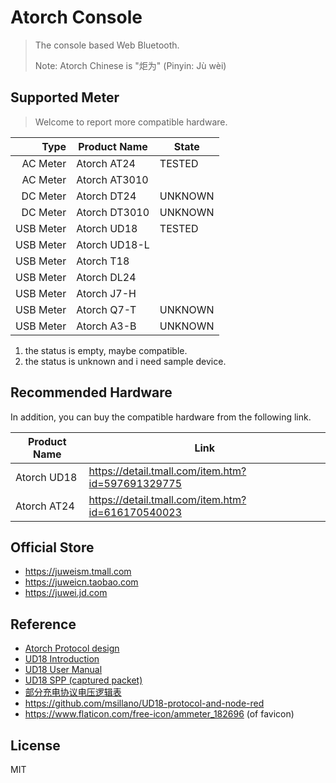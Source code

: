 # Atorch Console

> The console based Web Bluetooth.
>
> Note: Atorch Chinese is "炬为" (Pinyin: Jù wèi)

## Supported Meter

> Welcome to report more compatible hardware.

|      Type | Product Name  | State   |
| --------: | ------------- | ------- |
|  AC Meter | Atorch AT24   | TESTED  |
|  AC Meter | Atorch AT3010 |         |
|  DC Meter | Atorch DT24   | UNKNOWN |
|  DC Meter | Atorch DT3010 | UNKNOWN |
| USB Meter | Atorch UD18   | TESTED  |
| USB Meter | Atorch UD18-L |         |
| USB Meter | Atorch T18    |         |
| USB Meter | Atorch DL24   |         |
| USB Meter | Atorch J7-H   |         |
| USB Meter | Atorch Q7-T   | UNKNOWN |
| USB Meter | Atorch A3-B   | UNKNOWN |

1. the status is empty, maybe compatible.
2. the status is unknown and i need sample device.

## Recommended Hardware

In addition, you can buy the compatible hardware from the following link.

| Product Name | Link                                                |
| ------------ | --------------------------------------------------- |
| Atorch UD18  | <https://detail.tmall.com/item.htm?id=597691329775> |
| Atorch AT24  | <https://detail.tmall.com/item.htm?id=616170540023> |

## Official Store

- <https://juweism.tmall.com>
- <https://juweicn.taobao.com>
- <https://juwei.jd.com>

## Reference

- [Atorch Protocol design](docs/protocol-design.md)
- [UD18 Introduction](docs/UD18-Introduction.jpg)
- [UD18 User Manual](docs/UD18-User-manual.jpg)
- [UD18 SPP (captured packet)](docs/UD18-SPP.pcap)
- [部分充电协议电压逻辑表](docs/PD-Relationship.jpg)
- <https://github.com/msillano/UD18-protocol-and-node-red>
- <https://www.flaticon.com/free-icon/ammeter_182696> (of favicon)

## License

MIT
